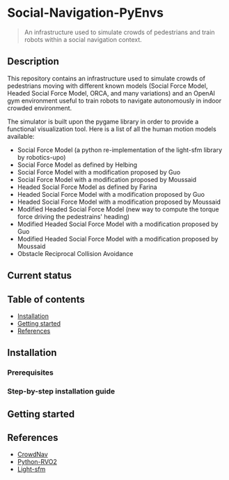 # Social-Navigation-PyEnvs

> An infrastructure used to simulate crowds of pedestrians and train robots within a social navigation context.

## Description

This repository contains an infrastructure used to simulate crowds of pedestrians moving with different known models (Social Force Model, Headed Social Force Model, ORCA, and many variations) and an OpenAI gym environment useful to train robots to navigate autonomously in indoor crowded environment.

The simulator is built upon the pygame library in order to provide a functional visualization tool. Here is a list of all the human motion models available:
- Social Force Model (a python re-implementation of the light-sfm library by robotics-upo)
- Social Force Model as defined by Helbing
- Social Force Model with a modification proposed by Guo
- Social Force Model with a modification proposed by Moussaid
- Headed Social Force Model as defined by Farina
- Headed Social Force Model with a modification proposed by Guo
- Headed Social Force Model with a modification proposed by Moussaid
- Modified Headed Social Force Model (new way to compute the torque force driving the pedestrains' heading)
- Modified Headed Social Force Model with a modification proposed by Guo
- Modified Headed Social Force Model with a modification proposed by Moussaid
- Obstacle Reciprocal Collision Avoidance

## Current status



## Table of contents
- [Installation](#installation)
- [Getting started](#getting-started)
- [References](#references)

## Installation
### Prerequisites
### Step-by-step installation guide

## Getting started

## References
- [CrowdNav](https://github.com/ChanganVR/RelationalGraphLearning)
- [Python-RVO2](https://github.com/sybrenstuvel/Python-RVO2)
- [Light-sfm](https://github.com/robotics-upo/lightsfm)